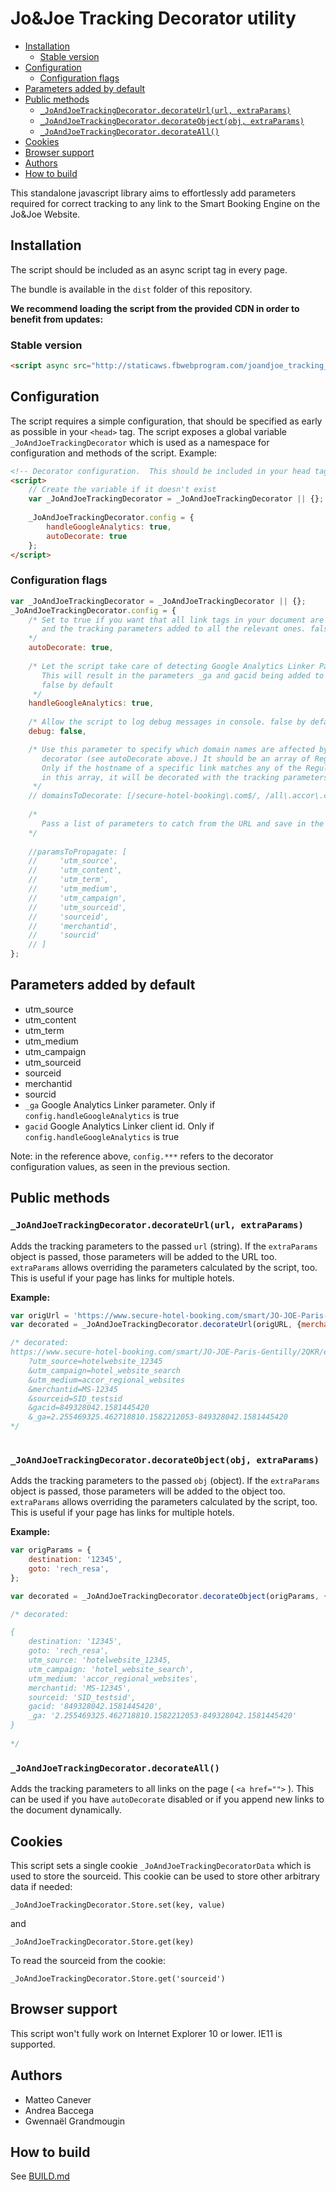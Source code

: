<!-- !!!! DO NOT EDIT THIS FILE !!!! edit src/README.md INSTEAD and run node buildToc.js !!!! -->
# Jo&Joe Tracking Decorator utility

<!-- toc -->

- [Installation](#installation)
  * [Stable version](#stable-version)
- [Configuration](#configuration)
  * [Configuration flags](#configuration-flags)
- [Parameters added by default](#parameters-added-by-default)
- [Public methods](#public-methods)
  * [`_JoAndJoeTrackingDecorator.decorateUrl(url, extraParams)`](#_joandjoetrackingdecoratordecorateurlurl-extraparams)
  * [`_JoAndJoeTrackingDecorator.decorateObject(obj, extraParams)`](#_joandjoetrackingdecoratordecorateobjectobj-extraparams)
  * [`_JoAndJoeTrackingDecorator.decorateAll()`](#_joandjoetrackingdecoratordecorateall)
- [Cookies](#cookies)
- [Browser support](#browser-support)
- [Authors](#authors)
- [How to build](#how-to-build)

<!-- tocstop -->

This standalone javascript library aims to effortlessly add parameters required for correct tracking to any 
link to the Smart Booking Engine on the Jo&Joe Website.

## Installation 

The script should be included as an async script tag in every page.

The bundle is available in the `dist` folder of this repository.

**We recommend loading the script from the provided CDN in order to benefit from updates:**

### Stable version

``` html
<script async src="http://staticaws.fbwebprogram.com/joandjoe_tracking_decorator/decorator.js"></script>
```

## Configuration

The script requires a simple configuration, that should be specified as early as possible in your
`<head>` tag. The script exposes a global variable `_JoAndJoeTrackingDecorator` which is used as a 
namespace for configuration and methods of the script. Example: 

``` html
<!-- Decorator configuration.  This should be included in your head tag ASAP. -->
<script>
    // Create the variable if it doesn't exist
    var _JoAndJoeTrackingDecorator = _JoAndJoeTrackingDecorator || {};
    
    _JoAndJoeTrackingDecorator.config = {
        handleGoogleAnalytics: true,
        autoDecorate: true
    };
</script>
```

### Configuration flags

``` javascript
var _JoAndJoeTrackingDecorator = _JoAndJoeTrackingDecorator || {};      
_JoAndJoeTrackingDecorator.config = {
    /* Set to true if you want that all link tags in your document are inspected automatically 
       and the tracking parameters added to all the relevant ones. false by default
    */
    autoDecorate: true,
    
    /* Let the script take care of detecting Google Analytics Linker Param and Client ID
       This will result in the parameters _ga and gacid being added to the links.
       false by default 
     */
    handleGoogleAnalytics: true,
        
    /* Allow the script to log debug messages in console. false by default */
    debug: false,

    /* Use this parameter to specify which domain names are affected by the automamatic 
       decorator (see autoDecorate above.) It should be an array of Regular Exprexsions.
       Only if the hostname of a specific link matches any of the Regular Expressions 
       in this array, it will be decorated with the tracking parameters.        
     */
    // domainsToDecorate: [/secure-hotel-booking\.com$/, /all\.accor\.com$/],
    
    /*
       Pass a list of parameters to catch from the URL and save in the cookie, to propagate as is to SMART BE
    */
    
    //paramsToPropagate: [
    //     'utm_source',
    //     'utm_content',
    //     'utm_term',
    //     'utm_medium',
    //     'utm_campaign',
    //     'utm_sourceid',
    //     'sourceid',
    //     'merchantid',
    //     'sourcid'
    // ]
};                                   
```

## Parameters added by default


- utm_source
- utm_content
- utm_term
- utm_medium
- utm_campaign
- utm_sourceid
- sourceid
- merchantid
- sourcid
- `_ga` Google Analytics Linker parameter. Only if `config.handleGoogleAnalytics` is true
- `gacid` Google Analytics Linker client id. Only if `config.handleGoogleAnalytics` is true

Note: in the reference above, `config.***` refers to the decorator configuration values, as seen in the previous section.

## Public methods

### `_JoAndJoeTrackingDecorator.decorateUrl(url, extraParams)`

Adds the tracking parameters to the passed `url` (string). If the `extraParams` object is passed, those parameters
will be added to the URL too. `extraParams` allows overriding the parameters calculated by the script, too. This is 
useful if your page has links for multiple hotels.

**Example:**

``` javascript
var origUrl = 'https://www.secure-hotel-booking.com/smart/JO-JOE-Paris-Gentilly/2QKR/en/';
var decorated = _JoAndJoeTrackingDecorator.decorateUrl(origURL, {merchantid: 'MS-12345'});

/* decorated: 
https://www.secure-hotel-booking.com/smart/JO-JOE-Paris-Gentilly/2QKR/en/
    ?utm_source=hotelwebsite_12345
    &utm_campaign=hotel_website_search
    &utm_medium=accor_regional_websites
    &merchantid=MS-12345
    &sourceid=SID_testsid
    &gacid=849328042.1581445420
    &_ga=2.255469325.462718810.1582212053-849328042.1581445420
*/    
    
```

### `_JoAndJoeTrackingDecorator.decorateObject(obj, extraParams)`

Adds the tracking parameters to the passed `obj` (object). If the `extraParams` object is passed, those parameters
will be added to the object too. `extraParams` allows overriding the parameters calculated by the script, too. This is 
useful if your page has links for multiple hotels.

**Example:**

``` javascript
var origParams = {
    destination: '12345',
    goto: 'rech_resa',
};

var decorated = _JoAndJoeTrackingDecorator.decorateObject(origParams, {merchantid: 'MS-12345'});

/* decorated: 

{
    destination: '12345',
    goto: 'rech_resa',
    utm_source: 'hotelwebsite_12345,
    utm_campaign: 'hotel_website_search',
    utm_medium: 'accor_regional_websites',
    merchantid: 'MS-12345',
    sourceid: 'SID_testsid',
    gacid: '849328042.1581445420',
    _ga: '2.255469325.462718810.1582212053-849328042.1581445420'
} 
 
*/  
```

### `_JoAndJoeTrackingDecorator.decorateAll()`

Adds the tracking parameters to all links on the page ( `<a href="">` ). 
This can be used if you have `autoDecorate` disabled or if you append new links to the document dynamically.

## Cookies

This script sets a single cookie `_JoAndJoeTrackingDecoratorData` which is used to store the sourceid.
This cookie can be used to store other arbitrary data if needed:

`_JoAndJoeTrackingDecorator.Store.set(key, value)`

and 

`_JoAndJoeTrackingDecorator.Store.get(key)`

To read the sourceid from the cookie: 

`_JoAndJoeTrackingDecorator.Store.get('sourceid')`

## Browser support

This script won't fully work on Internet Explorer 10 or lower. IE11 is supported.

## Authors

- Matteo Canever
- Andrea Baccega
- Gwennaël Grandmougin

## How to build

See [BUILD.md](BUILD.md)
